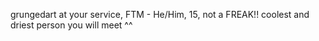 grungedart at your service,
FTM - He/Him, 15, not a FREAK!!
coolest and driest person you will meet ^^
<!---
grungedart/grungedart is a ✨ special ✨ repository because its `README.md` (this file) appears on your GitHub profile.
You can click the Preview link to take a look at your changes.
--->
